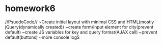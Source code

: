 # homework6
//PsuedoCode//
~Create initial layout with minimal CSS and HTML(mostly jQuery(dynamically created))
~create form/input element for city(prevent default)
~create JS variables for key and query format(AJAX call)
~prevent default(buttons)
~more console logS

   
